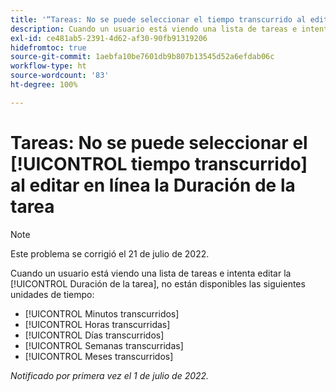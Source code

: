 ```yaml
---
title: '“Tareas: No se puede seleccionar el tiempo transcurrido al editar en línea la Duración de la tarea”'
description: Cuando un usuario está viendo una lista de tareas e intenta editar la Duración de la tarea, no están disponibles las unidades de tiempo.
exl-id: ce481ab5-2391-4d62-af30-90fb91319206
hidefromtoc: true
source-git-commit: 1aebfa10be7601db9b807b13545d52a6efdab06c
workflow-type: ht
source-wordcount: '83'
ht-degree: 100%

---
```


# Tareas: No se puede seleccionar el [!UICONTROL tiempo transcurrido] al editar en línea la Duración de la tarea

>[!NOTE]
>
>Este problema se corrigió el 21 de julio de 2022.

Cuando un usuario está viendo una lista de tareas e intenta editar la [!UICONTROL Duración de la tarea], no están disponibles las siguientes unidades de tiempo:

* [!UICONTROL Minutos transcurridos]
* [!UICONTROL Horas transcurridas]
* [!UICONTROL Días transcurridos]
* [!UICONTROL Semanas transcurridas]
* [!UICONTROL Meses transcurridos]

_Notificado por primera vez el 1 de julio de 2022._
